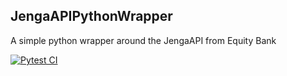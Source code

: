 ## JengaAPIPythonWrapper

A simple python wrapper around the JengaAPI from Equity Bank

[![Pytest CI](https://github.com/MainaKamau92/JengaAPIPythonWrapper/actions/workflows/pytest.yml/badge.svg)](https://github.com/MainaKamau92/JengaAPIPythonWrapper/actions/workflows/pytest.yml)